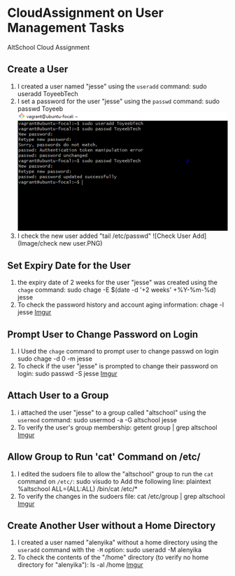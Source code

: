 # CloudAssignment on User Management Tasks
AltSchool Cloud Assignment

## Create a User

1. I created a user named "jesse" using the `useradd` command:
   sudo useradd ToyeebTech
2. I set a password for the user "jesse" using the `passwd` command:
   sudo passwd Toyeeb
   ![UserAdd](Image/adduser.PNG)
3. I check the new user added "tail /etc/passwd"
   ![Check User Add](Image/check new user.PNG)
  


## Set Expiry Date for the User

1.  the expiry date of 2 weeks for the user "jesse" was created using the `chage` command:
   sudo chage -E $(date -d '+2 weeks' +%Y-%m-%d) jesse
2. To check the password history and account aging information:
   chage -l jesse
[Imgur](https://i.imgur.com/mIMvtQw.jpg)

## Prompt User to Change Password on Login

1. I Used the `chage` command to prompt user to change passwd on login
   sudo chage -d 0 -m jesse
2. To check if the user "jesse" is prompted to change their password on login:
   sudo passwd -S jesse
[Imgur](https://i.imgur.com/Q6gbGnn.jpg)


## Attach User to a Group

1. i attached the user "jesse" to a group called "altschool" using the `usermod` command:
   sudo usermod -a -G altschool jesse
2. To verify the user's group membership:
   getent group | grep altschool
[Imgur](https://i.imgur.com/PTZQvJH.jpg)


## Allow Group to Run 'cat' Command on /etc/

1. I edited the sudoers file to allow the "altschool" group to run the `cat` command on `/etc/`:
   sudo visudo
  to Add the following line:
plaintext
   %altschool ALL=(ALL:ALL) /bin/cat /etc/*
2. To verify the changes in the sudoers file:
   cat /etc/group | grep altschool
[Imgur](https://i.imgur.com/wrCndVY.jpg)


## Create Another User without a Home Directory

1. I created a user named "alenyika" without a home directory using the `useradd` command with the `-M` option:
   sudo useradd -M alenyika
2. To check the contents of the "/home" directory (to verify no home directory for "alenyika"):
   ls -al /home
[Imgur](https://i.imgur.com/R6RElm7.jpg)
